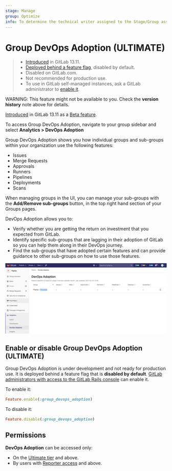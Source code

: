 ```yaml
---
stage: Manage
group: Optimize
info: To determine the technical writer assigned to the Stage/Group associated with this page, see https://about.gitlab.com/handbook/engineering/ux/technical-writing/#assignments
---
```


# Group DevOps Adoption **(ULTIMATE)**

> - [Introduced](https://gitlab.com/gitlab-org/gitlab/-/issues/321083) in GitLab 13.11.
> - [Deployed behind a feature flag](../../../user/feature_flags.md), disabled by default.
> - Disabled on GitLab.com.
> - Not recommended for production use.
> - To use in GitLab self-managed instances, ask a GitLab administrator to [enable it](#enable-or-disable-group-devops-adoption).

WARNING:
This feature might not be available to you. Check the **version history** note above for details.

[Introduced](https://gitlab.com/gitlab-org/gitlab/-/issues/321083) in GitLab 13.11 as a [Beta feature](https://about.gitlab.com/handbook/product/gitlab-the-product/#beta).

To access Group DevOps Adoption, navigate to your group sidebar and select **Analytics > DevOps Adoption**

Group DevOps Adoption shows you how individual groups and sub-groups within your organization use the following features:

- Issues
- Merge Requests
- Approvals
- Runners
- Pipelines
- Deployments
- Scans

When managing groups in the UI, you can manage your sub-groups with the **Add/Remove sub-groups**
button, in the top right hand section of your Groups pages.

DevOps Adoption allows you to:

- Verify whether you are getting the return on investment that you expected from GitLab.
- Identify specific sub-groups that are lagging in their adoption of GitLab so you can help them along in their DevOps journey.
- Find the sub-groups that have adopted certain features and can provide guidance to other sub-groups on how to use those features.

![DevOps Report](img/group_devops_adoption_v13_11.png)

## Enable or disable Group DevOps Adoption **(ULTIMATE)**

Group DevOps Adoption is under development and not ready for production use. It is
deployed behind a feature flag that is **disabled by default**.
[GitLab administrators with access to the GitLab Rails console](../../../administration/feature_flags.md)
can enable it.

To enable it:

```ruby
Feature.enable(:group_devops_adoption)
```

To disable it:

```ruby
Feature.disable(:group_devops_adoption)
```

## Permissions

**DevOps Adoption** can be accessed only:

- On the [Ultimate tier](https://about.gitlab.com/pricing/) and above.
- By users with [Reporter access](../permissions.md) and above.

